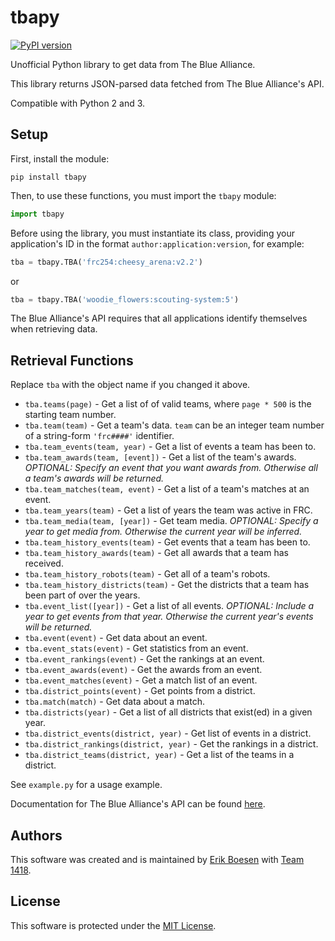 # tbapy

[![PyPI version](https://badge.fury.io/py/tbapy.svg)](https://badge.fury.io/py/tbapy)

Unofficial Python library to get data from The Blue Alliance.

This library returns JSON-parsed data fetched from The Blue Alliance's API.

Compatible with Python 2 and 3.

## Setup
First, install the module:

    pip install tbapy

Then, to use these functions, you must import the `tbapy` module:

```py
import tbapy
```

Before using the library, you must instantiate its class, providing your application's ID in the format `author:application:version`, for example:

```py
tba = tbapy.TBA('frc254:cheesy_arena:v2.2')
```

or

```py
tba = tbapy.TBA('woodie_flowers:scouting-system:5')
```

The Blue Alliance's API requires that all applications identify themselves when retrieving data.


## Retrieval Functions
Replace `tba` with the object name if you changed it above.
* `tba.teams(page)` - Get a list of of valid teams, where `page * 500` is the starting team number.
* `tba.team(team)` - Get a team's data. `team` can be an integer team number of a string-form `'frc####'` identifier.
* `tba.team_events(team, year)` - Get a list of events a team has been to.
* `tba.team_awards(team, [event])` - Get a list of the team's awards. _OPTIONAL: Specify an event that you want awards from. Otherwise all a team's awards will be returned._
* `tba.team_matches(team, event)` - Get a list of a team's matches at an event.
* `tba.team_years(team)` - Get a list of years the team was active in FRC.
* `tba.team_media(team, [year])` - Get team media. _OPTIONAL: Specify a year to get media from. Otherwise the current year will be inferred._
* `tba.team_history_events(team)` - Get events that a team has been to.
* `tba.team_history_awards(team)` - Get all awards that a team has received.
* `tba.team_history_robots(team)` - Get all of a team's robots.
* `tba.team_history_districts(team)` - Get the districts that a team has been part of over the years.
* `tba.event_list([year])` - Get a list of all events. _OPTIONAL: Include a year to get events from that year. Otherwise the current year's events will be returned._
* `tba.event(event)` - Get data about an event.
* `tba.event_stats(event)` - Get statistics from an event.
* `tba.event_rankings(event)` - Get the rankings at an event.
* `tba.event_awards(event)` - Get the awards from an event.
* `tba.event_matches(event)` - Get a match list of an event.
* `tba.district_points(event)` - Get points from a district.
* `tba.match(match)` - Get data about a match.
* `tba.districts(year)` - Get a list of all districts that exist(ed) in a given year.
* `tba.district_events(district, year)` - Get list of events in a district.
* `tba.district_rankings(district, year)` - Get the rankings in a district.
* `tba.district_teams(district, year)` - Get a list of the teams in a district.

See `example.py` for a usage example.

Documentation for The Blue Alliance's API can be found [here](https://www.thebluealliance.com/apidocs).

## Authors
This software was created and is maintained by [Erik Boesen](https://github.com/ErikBoesen) with [Team 1418](https://github.com/frc1418).

## License
This software is protected under the [MIT License](LICENSE).
